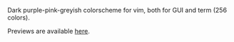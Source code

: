 Dark purple-pink-greyish colorscheme for vim, both for GUI and term (256  colors).

Previews are available [here](http://bytefluent.com/vivify/index.php?remote=raw.githubusercontent.com%2Fmfedoten%2Fvimberry%2Fmaster%2Fcolors%2Fbusybee.vim).
